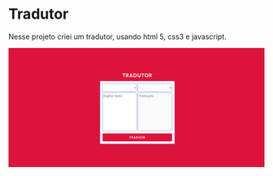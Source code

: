 # Tradutor

<p>Nesse projeto criei um tradutor, usando html 5, css3 e javascript.</p>

![readme](dfsafsadf.png "Readme")
